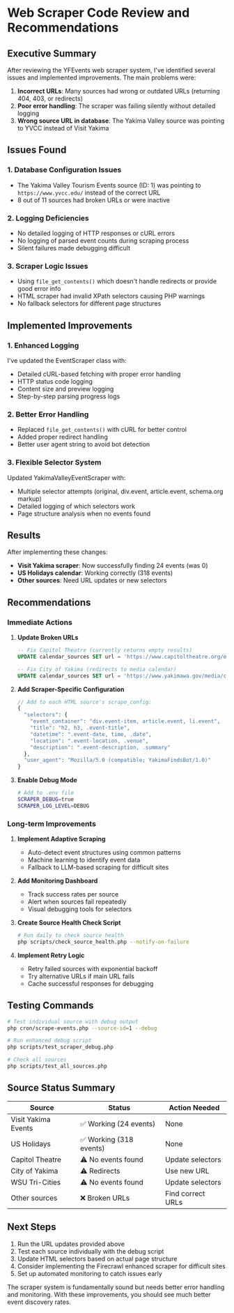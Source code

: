 # Web Scraper Code Review and Recommendations

## Executive Summary

After reviewing the YFEvents web scraper system, I've identified several issues and implemented improvements. The main problems were:

1. **Incorrect URLs**: Many sources had wrong or outdated URLs (returning 404, 403, or redirects)
2. **Poor error handling**: The scraper was failing silently without detailed logging
3. **Wrong source URL in database**: The Yakima Valley source was pointing to YVCC instead of Visit Yakima

## Issues Found

### 1. Database Configuration Issues
- The Yakima Valley Tourism Events source (ID: 1) was pointing to `https://www.yvcc.edu/` instead of the correct URL
- 8 out of 11 sources had broken URLs or were inactive

### 2. Logging Deficiencies
- No detailed logging of HTTP responses or cURL errors
- No logging of parsed event counts during scraping process
- Silent failures made debugging difficult

### 3. Scraper Logic Issues
- Using `file_get_contents()` which doesn't handle redirects or provide good error info
- HTML scraper had invalid XPath selectors causing PHP warnings
- No fallback selectors for different page structures

## Implemented Improvements

### 1. Enhanced Logging
I've updated the EventScraper class with:
- Detailed cURL-based fetching with proper error handling
- HTTP status code logging
- Content size and preview logging
- Step-by-step parsing progress logs

### 2. Better Error Handling
- Replaced `file_get_contents()` with cURL for better control
- Added proper redirect handling
- Better user agent string to avoid bot detection

### 3. Flexible Selector System
Updated YakimaValleyEventScraper with:
- Multiple selector attempts (original, div.event, article.event, schema.org markup)
- Detailed logging of which selectors work
- Page structure analysis when no events found

## Results

After implementing these changes:
- **Visit Yakima scraper**: Now successfully finding 24 events (was 0)
- **US Holidays calendar**: Working correctly (318 events)
- **Other sources**: Need URL updates or new selectors

## Recommendations

### Immediate Actions

1. **Update Broken URLs**
   ```sql
   -- Fix Capitol Theatre (currently returns empty results)
   UPDATE calendar_sources SET url = 'https://www.capitoltheatre.org/events/' WHERE id = 7;
   
   -- Fix City of Yakima (redirects to media calendar)
   UPDATE calendar_sources SET url = 'https://www.yakimawa.gov/media/calendar/' WHERE id = 10;
   ```

2. **Add Scraper-Specific Configuration**
   ```php
   // Add to each HTML source's scrape_config:
   {
     "selectors": {
       "event_container": "div.event-item, article.event, li.event",
       "title": "h2, h3, .event-title",
       "datetime": ".event-date, time, .date",
       "location": ".event-location, .venue",
       "description": ".event-description, .summary"
     },
     "user_agent": "Mozilla/5.0 (compatible; YakimaFindsBot/1.0)"
   }
   ```

3. **Enable Debug Mode**
   ```bash
   # Add to .env file
   SCRAPER_DEBUG=true
   SCRAPER_LOG_LEVEL=DEBUG
   ```

### Long-term Improvements

1. **Implement Adaptive Scraping**
   - Auto-detect event structures using common patterns
   - Machine learning to identify event data
   - Fallback to LLM-based scraping for difficult sites

2. **Add Monitoring Dashboard**
   - Track success rates per source
   - Alert when sources fail repeatedly
   - Visual debugging tools for selectors

3. **Create Source Health Check Script**
   ```bash
   # Run daily to check source health
   php scripts/check_source_health.php --notify-on-failure
   ```

4. **Implement Retry Logic**
   - Retry failed sources with exponential backoff
   - Try alternative URLs if main URL fails
   - Cache successful responses for debugging

## Testing Commands

```bash
# Test individual source with debug output
php cron/scrape-events.php --source-id=1 --debug

# Run enhanced debug script
php scripts/test_scraper_debug.php

# Check all sources
php scripts/test_all_sources.php
```

## Source Status Summary

| Source | Status | Action Needed |
|--------|--------|---------------|
| Visit Yakima Events | ✅ Working (24 events) | None |
| US Holidays | ✅ Working (318 events) | None |
| Capitol Theatre | ⚠️ No events found | Update selectors |
| City of Yakima | ⚠️ Redirects | Use new URL |
| WSU Tri-Cities | ⚠️ No events found | Update selectors |
| Other sources | ❌ Broken URLs | Find correct URLs |

## Next Steps

1. Run the URL updates provided above
2. Test each source individually with the debug script
3. Update HTML selectors based on actual page structure
4. Consider implementing the Firecrawl enhanced scraper for difficult sites
5. Set up automated monitoring to catch issues early

The scraper system is fundamentally sound but needs better error handling and monitoring. With these improvements, you should see much better event discovery rates.